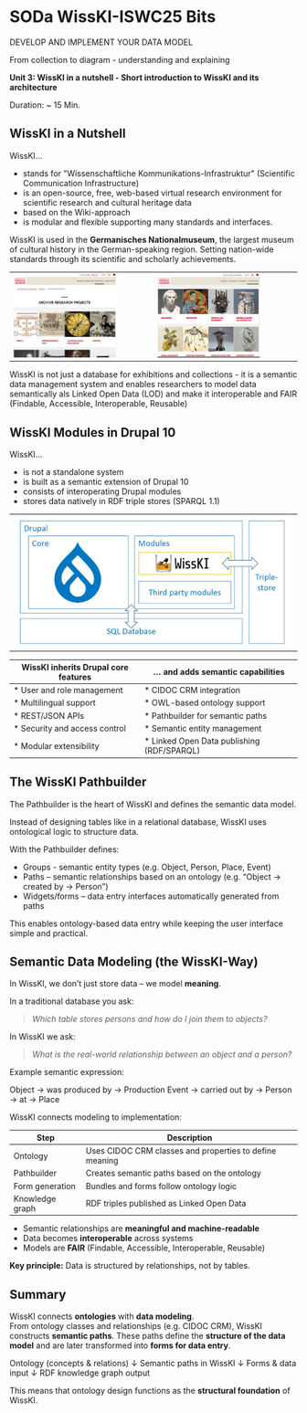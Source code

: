 
<!--
*titel:
*author:in/urheber:in: 
orcid: 
email: SODa@sammlungen.io
*lizenz: cc by
lizenzlink: https://creativecommons.org/
*persistenter OER link: 
language: 
version:  v1
beschreibung: 
format: SODa WissKI How-to-Tutorial
modultitel: 
modul: Unit 1
einheitstitel: Welcome and warm-up 
eiheit: Einheit 1
lernziel: 

baustein:
zielgruppe: https://zenodo.org/records/15574575
gestaltungsprinzip: 
keywords: ???
erstellungsdatum: 

technische metadaten:
medientyp: text
dateiformat: .md
dauer: 
größe:
software: Web

icon: https://sammlungen.io/themes/custom/brause_theme/brause_theme/logo.svg

link: https://raw.githubusercontent.com/chastik/WissKI/refs/heads/main/soda.css

-->

# SODa WissKI-ISWC25 Bits

DEVELOP AND IMPLEMENT YOUR DATA MODEL

From collection to diagram - understanding and explaining

**Unit 3:  WissKI in a nutshell - Short introduction to WissKI and its architecture**

Duration: ~ 15 Min.

## WissKI in a Nutshell

WissKI...

* stands for "Wissenschaftliche Kommunikations-Infrastruktur" (Scientific Communication Infrastructure) 
* is an open-source, free, web-based virtual research environment for scientific research and cultural heritage data
* based on the Wiki-approach
* is modular and flexible supporting many standards and interfaces.

WissKI is used in the **Germanisches Nationalmuseum**, the largest museum of cultural history in the German-speaking region. Setting nation-wide standards through its scientific and scholarly achievements.

<table>
  <tr>
    <td><img src="../assets/gnm.jpg" alt="GNM" width="75%"></td>
    <td><img src="../assets/gnm_2.JPG" alt="GNM" width="75%"></td>
  </tr>
</table>

WissKI is not just a database for exhibitions and collections - it is a semantic data management system and enables researchers to model data semantically als Linked Open Data (LOD) and make it interoperable and FAIR (Findable, Accessible, Interoperable, Reusable)

## WissKI Modules in Drupal 10

WissKI...

* is not a standalone system
* is built as a semantic extension of Drupal 10
* consists of interoperating Drupal modules
* stores data natively in RDF triple stores (SPARQL 1.1)

<table>
  <tr>
    <td><img src="../assets/wisski_architektur.png" alt="wisski" width="100%"></td>
  </tr>
</table>

| **WissKI inherits Drupal core features** | **… and adds semantic capabilities** |
|-----------------------------------------|--------------------------------------|
| * User and role management             | * CIDOC CRM integration             |
| * Multilingual support                 | * OWL-based ontology support        |
| * REST/JSON APIs                       | * Pathbuilder for semantic paths    |
| * Security and access control          | * Semantic entity management        |
| * Modular extensibility                | * Linked Open Data publishing (RDF/SPARQL) |

## The WissKI Pathbuilder

The Pathbuilder is the heart of WissKI and defines the semantic data model.

Instead of designing tables like in a relational database, WissKI uses ontological logic to structure data.

With the Pathbuilder defines:

* Groups - semantic entity types (e.g. Object, Person, Place, Event)
* Paths – semantic relationships based on an ontology (e.g. “Object → created by → Person”)
* Widgets/forms – data entry interfaces automatically generated from paths

This enables ontology-based data entry while keeping the user interface simple and practical.

## Semantic Data Modeling (the WissKI-Way)

In WissKI, we don’t just store data – we model **meaning**.

In a traditional database you ask:<br>
> *Which table stores persons and how do I join them to objects?*

In WissKI we ask:<br>
> *What is the real-world relationship between an object and a person?*

Example semantic expression:

Object → was produced by → Production Event → carried out by → Person → at → Place


WissKI connects modeling to implementation:

| Step | Description |
|------|-------------|
| Ontology | Uses CIDOC CRM classes and properties to define meaning |
| Pathbuilder | Creates semantic paths based on the ontology |
| Form generation | Bundles and forms follow ontology logic |
| Knowledge graph | RDF triples published as Linked Open Data |

* Semantic relationships are **meaningful and machine-readable**
* Data becomes **interoperable** across systems
* Models are **FAIR** (Findable, Accessible, Interoperable, Reusable)

**Key principle:** Data is structured by relationships, not by tables.

## Summary

WissKI connects **ontologies** with **data modeling**.  
From ontology classes and relationships (e.g. CIDOC CRM), WissKI constructs **semantic paths**. These paths define the **structure of the data model** and are later transformed into **forms for data entry**.

Ontology (concepts & relations)
↓
Semantic paths in WissKI
↓
Forms & data input
↓
RDF knowledge graph output


This means that ontology design functions as the **structural foundation** of WissKI. 

